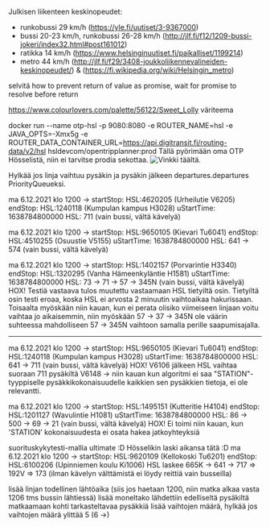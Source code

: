 Julkisen liikenteen keskinopeudet:

-   runkobussi 29 km/h (https://yle.fi/uutiset/3-9367000)
-   bussi 20-23 km/h, runkobussi 26-28 km/h (http://jlf.fi/f12/1209-bussi-jokeri/index32.html#post161012)
-   ratikka 14 km/h (https://www.helsinginuutiset.fi/paikalliset/1199214)
-   metro 44 km/h (http://jlf.fi/f29/3408-joukkoliikennevalineiden-keskinopeudet/) & (https://fi.wikipedia.org/wiki/Helsingin_metro)

selvitä how to prevent return of value as promise, wait for promise to resolve before return

https://www.colourlovers.com/palette/56122/Sweet_Lolly väriteema

docker run --name otp-hsl -p 9080:8080 -e ROUTER_NAME=hsl -e JAVA_OPTS=-Xmx5g -e ROUTER_DATA_CONTAINER_URL=https://api.digitransit.fi/routing-data/v2/hsl hsldevcom/opentripplanner:prod
Tällä pyörimään oma OTP Hösselistä, niin ei tarvitse prodia sekottaa. ![Vinkki täältä.](https://digitransit.fi/en/developers/architecture/x-apis/1-routing-api/)

Hylkää jos linja vaihtuu pysäkin ja pysäkin jälkeen
departures.departures PriorityQueueksi.

ma 6.12.2021 klo 1200 ->
startStop: HSL:4620205 (Urheilutie V6205)
endStop: HSL:1240118 (Kumpulan kampus H3028)
uStartTime: 1638784800000
HSL: 711 (vain bussi, vältä kävelyä)

ma 6.12.2021 klo 1200 ->
startStop: HSL:9650105 (Kievari Tu6041)
endStop: HSL:4510255 (Osuustie V5155)
uStartTime: 1638784800000
HSL: 641 -> 574 (vain bussi, vältä kävelyä)

ma 6.12.2021 klo 1200 ->
startStop: HSL:1402157 (Porvarintie H3340)
endStop: HSL:1320295 (Vanha Hämeenkyläntie H1581)
uStartTime: 1638784800000
HSL: 73 -> 71 -> 57 -> 345N (vain bussi, vältä kävelyä)
HOX! Testiä vastaava tulos muutettu vastaamaan HSL tietyiltä osin. Tietyiltä osin testi eroaa, koska HSL ei arvosta 2 minuutin vaihtoaikaa hakurissaan. Toisaalta myöskään niin kauan, kun ei perata olisiko viimeiseen linjaan voitu vaihtaa jo aikaisemmin, niin myöskään 57 -> 37 -> 345N ole väärin suhteessa mahdolliseen 57 -> 345N vaihtoon samalla perille saapumisajalla.

---

ma 6.12.2021 klo 1200 ->
startStop: HSL:9650105 (Kievari Tu6041)
endStop: HSL:1240118 (Kumpulan kampus H3028)
uStartTime: 1638784800000
HSL: 641 -> 711 (vain bussi, vältä kävelyä)
HOX! V6106 jälkeen HSL vaihtaa suoraan 711 pysäkiltä V6148 -> niin kauan kun algoritmi ei saa "STATION"-tyyppiselle pysäkkikokonaisuudelle kaikkien sen pysäkkien tietoja, ei ole relevantti.

ma 6.12.2021 klo 1200 ->
startStop: HSL:1495151 (Kutteritie H4104)
endStop: HSL:1201127 (Wavulintie H1081)
uStartTime: 1638784800000
HSL: 86 -> 500 -> 69 -> 21 (vain bussi, vältä kävelyä)
HOX! Ei toimi niin kauan, kun 'STATION' kokonaisuudesta ei osata hakea jatkoyhteyksiä

suorituskykytesti-mallia ultimate :D Hösselikin laski aikansa tätä :D
ma 6.12.2021 klo 1200 ->
startStop: HSL:9620109 (Kellokoski Tu6201)
endStop: HSL:6100206 (Upinniemen koulu Ki1006)
HSL laskee 665K -> 641 -> 717 => 192V => 173 (ilman kävelyn välttämistä ei löydy reittiä vain busseilla)

lisää linjan todellinen lähtöaika (siis jos haetaan 1200, niin matka alkaa vasta 1206 tms bussin lähtiessä)
lisää moneltako lähdettiin edelliseltä pysäkiltä matkaamaan kohti tarkasteltavaa pysäkkiä
lisää vaihtojen määrä, hylkää jos vaihtojen määrä ylittää 5 (6 ->)
